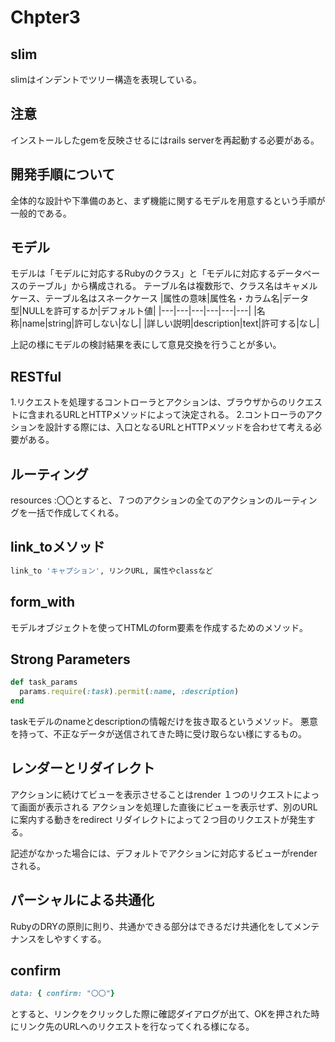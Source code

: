 # Chpter3
## slim
slimはインデントでツリー構造を表現している。

## 注意
インストールしたgemを反映させるにはrails serverを再起動する必要がある。

## 開発手順について
全体的な設計や下準備のあと、まず機能に関するモデルを用意するという手順が一般的である。

## モデル
モデルは「モデルに対応するRubyのクラス」と「モデルに対応するデータベースのテーブル」から構成される。
テーブル名は複数形で、クラス名はキャメルケース、テーブル名はスネークケース
|属性の意味|属性名・カラム名|データ型|NULLを許可するか|デフォルト値|
|---|---|---|---|---|---|
|名称|name|string|許可しない|なし|
|詳しい説明|description|text|許可する|なし|

上記の様にモデルの検討結果を表にして意見交換を行うことが多い。

## RESTful
1.リクエストを処理するコントローラとアクションは、ブラウザからのリクエストに含まれるURLとHTTPメソッドによって決定される。
2.コントローラのアクションを設計する際には、入口となるURLとHTTPメソッドを合わせて考える必要がある。

## ルーティング
resources :〇〇とすると、７つのアクションの全てのアクションのルーティングを一括で作成してくれる。

## link_toメソッド
```ruby
link_to 'キャプション', リンクURL, 属性やclassなど
```
## form_with
モデルオブジェクトを使ってHTMLのform要素を作成するためのメソッド。

## Strong Parameters
```ruby
def task_params
  params.require(:task).permit(:name, :description)
end
```
taskモデルのnameとdescriptionの情報だけを抜き取るというメソッド。
悪意を持って、不正なデータが送信されてきた時に受け取らない様にするもの。

## レンダーとリダイレクト
アクションに続けてビューを表示させることはrender
１つのリクエストによって画面が表示される
アクションを処理した直後にビューを表示せず、別のURLに案内する動きをredirect
リダイレクトによって２つ目のリクエストが発生する。

記述がなかった場合には、デフォルトでアクションに対応するビューがrenderされる。

## パーシャルによる共通化
RubyのDRYの原則に則り、共通かできる部分はできるだけ共通化をしてメンテナンスをしやすくする。

## confirm
```ruby
data: { confirm: "〇〇"}
```
とすると、リンクをクリックした際に確認ダイアログが出て、OKを押された時にリンク先のURLへのリクエストを行なってくれる様になる。

